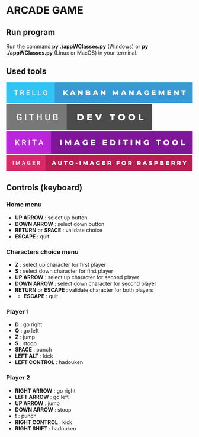 # ARCADE GAME

## Run program

Run the command **py .\appWClasses.py** (Windows) or **py ./appWClasses.py** (Linux or MacOS) in your terminal.

## Used tools

![Trello](./static/Badges/trello-kanban-management.svg)
![GitHub](./static/Badges/github-dev-tool.svg)
![Krita](./static/Badges/krita-image-editing-tool.svg)
![Imager](./static/Badges/imager-auto-imager-for-raspberry.svg)

## Controls (keyboard)

### Home menu

- **UP ARROW** : select up button
- **DOWN ARROW** : select down button
- **RETURN** or **SPACE** : validate choice
- **ESCAPE** : quit

### Characters choice menu

- **Z** : select up character for first player
- **S** : select down character for first player
- **UP ARROW** : select up character for second player
- **DOWN ARROW** : select down character for second player
- **RETURN** or **ESCAPE** : validate character for both players
- - **ESCAPE** : quit

### Player 1

- **D** : go right
- **Q** : go left
- **Z** : jump
- **S** : stoop
- **SPACE** : punch
- **LEFT ALT** : kick
- **LEFT CONTROL** : hadouken

### Player 2

- **RIGHT ARROW** : go right
- **LEFT ARROW** : go left
- **UP ARROW** : jump
- **DOWN ARROW** : stoop
- **!** : punch
- **RIGHT CONTROL** : kick
- **RIGHT SHIFT** : hadouken
